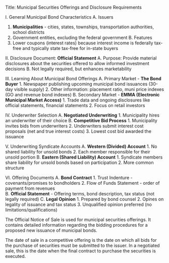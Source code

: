 Title: Municipal Securities Offerings and Disclosure Requirements

I. General Municipal Bond Characteristics
A. Issuers

1.  **Municipalities** - cities, states, townships, transportation authorities, school districts
2.  Government entities, excluding the federal government
    B. Features
3.  Lower coupons (interest rates) because interest income is federally tax-free and typically state tax-free for in-state buyers

II. Disclosure Document: **Official Statement**
A. Purpose: Provide material disclosures about the securities offered to allow informed investment decisions
B. Not legally required, but enhances marketability

III. Learning About Municipal Bond Offerings
A. Primary Market - **The Bond Buyer** 1. Newspaper publishing upcoming municipal bond issuances (30-day visible supply) 2. Other information: placement ratio, muni price indexes (GO and revenue bond indexes)
B. Secondary Market - **EMMA (Electronic Municipal Market Access)** 1. Trade data and ongoing disclosures like official statements, financial statements 2. Focus on retail investors

IV. Underwriter Selection
A. **Negotiated Underwriting** 1. Municipality hires an underwriter of their choice
B. **Competitive Bid Process** 1. Municipality invites bids from underwriters 2. Underwriters submit interest cost proposals (net and true interest costs) 3. Lowest cost bid awarded the issuance

V. Underwriting Syndicate Accounts
A. **Western (Divided) Account** 1. No shared liability for unsold bonds 2. Each member responsible for their unsold portion
B. **Eastern (Shared Liability) Account** 1. Syndicate members share liability for unsold bonds based on participation 2. More common structure

VI. Offering Documents
A. **Bond Contract** 1. Trust Indenture - covenants/promises to bondholders 2. Flow of Funds Statement - order of payment from revenues  
B. **Official Statement** - Offering terms, bond description, tax status (not legally required)
C. **Legal Opinion** 1. Prepared by bond counsel 2. Opines on legality of issuance and tax status 3. Unqualified opinion preferred (no limitations/qualifications)

The Official Notice of Sale is used for municipal securities offerings. It contains detailed information regarding the bidding procedures for a proposed new issuance of municipal bonds.

The date of sale in a competitive offering is the date on which all bids for the purchase of securities must be submitted to the issuer. In a negotiated sale, this is the date when the final contract to purchase the securities is executed.
